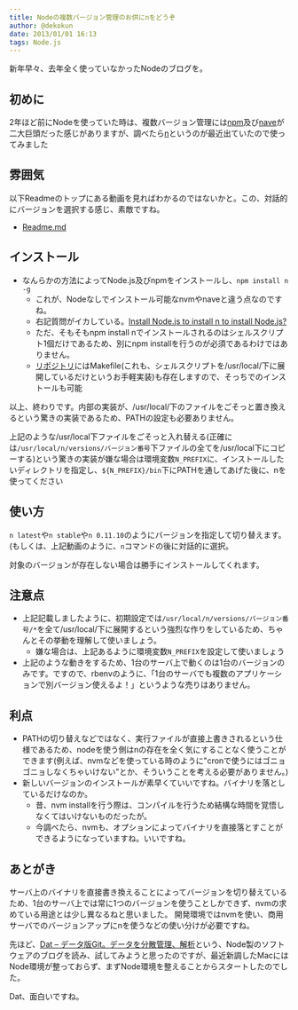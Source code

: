 ```yaml
---
title: Nodeの複数バージョン管理のお供にnをどうぞ
author: @dekokun
date: 2013/01/01 16:13
tags: Node.js
---
```


新年早々、去年全く使っていなかったNodeのブログを。

## 初めに

2年ほど前にNodeを使っていた時は、複数バージョン管理には[npm](https://github.com/creationix/nvm)及び[nave](https://github.com/isaacs/nave)が二大巨頭だった感じがありますが、調べたら[n](https://github.com/visionmedia/n)というのが最近出ていたので使ってみました

## 雰囲気

以下Readmeのトップにある動画を見ればわかるのではないかと。この、対話的にバージョンを選択する感じ、素敵ですね。

- [Readme.md](https://github.com/visionmedia/n/blob/master/Readme.md)

## インストール

- なんらかの方法によってNode.js及びnpmをインストールし、`npm install n -g`
    - これが、Nodeなしでインストール可能なnvmやnaveと違う点なのですね。
    - 右記質問がイカしている。[Install Node.js to install n to install Node.js?](http://stackoverflow.com/questions/19451851/install-node-js-to-install-n-to-install-node-js)
    - ただ、そもそもnpm install nでインストールされるのはシェルスクリプト1個だけであるため、別にnpm installを行うのが必須であるわけではありません。
    - [リポジトリ](https://github.com/visionmedia/n)にはMakefile(これも、シェルスクリプトを/usr/local/下に展開しているだけというお手軽実装)も存在しますので、そっちでのインストールも可能

以上、終わりです。内部の実装が、/usr/local/下のファイルをごそっと置き換えるという驚きの実装であるため、PATHの設定も必要ありません。

上記のような/usr/local下ファイルをごそっと入れ替える(正確には`/usr/local/n/versions/バージョン番号`下ファイルの全てを/usr/local下にコピーする)という驚きの実装が嫌な場合は環境変数`N_PREFIX`に、インストールしたいディレクトリを指定し、`${N_PREFIX}/bin`下にPATHを通してあげた後に、nを使ってください

## 使い方

`n latest`や`n stable`や`n 0.11.10`のようにバージョンを指定して切り替えます。(もしくは、上記動画のように、`n`コマンドの後に対話的に選択。

対象のバージョンが存在しない場合は勝手にインストールしてくれます。

## 注意点

- 上記記載しましたように、初期設定では`/usr/local/n/versions/バージョン番号/*`を全て/usr/local/下に展開するという強烈な作りをしているため、ちゃんとその挙動を理解して使いましょう。
    - 嫌な場合は、上記あるように環境変数`N_PREFIX`を設定して使いましょう
- 上記のような動きをするため、1台のサーバ上で動くのは1台のバージョンのみです。ですので、rbenvのように、「1台のサーバでも複数のアプリケーションで別バージョン使えるよ！」というような売りはありません。

## 利点

- PATHの切り替えなどではなく、実行ファイルが直接上書きされるという仕様であるため、nodeを使う側はnの存在を全く気にすることなく使うことができます(例えば、nvmなどを使っている時のように"cronで使うにはゴニョゴニョしなくちゃいけない"とか、そういうことを考える必要がありません。)
- 新しいバージョンのインストールが素早くていいですね。バイナリを落としているだけなのか。
    - 昔、nvm installを行う際は、コンパイルを行うため結構な時間を覚悟しなくてはいけないものだったが。
    - 今調べたら、nvmも、オプションによってバイナリを直接落とすことができるようになっていますね。いいですね。

## あとがき

サーバ上のバイナリを直接書き換えることによってバージョンを切り替えているため、1台のサーバ上では常に1つのバージョンを使うことしかできず、nvmの求めている用途とは少し異なるねと思いました。
開発環境ではnvmを使い、商用サーバでのバージョンアップにnを使うなどの使い分けが必要ですね。

先ほど、[Dat – データ版Git。データを分散管理、解析](http://www.moongift.jp/2014/01/dat-データ版git。データを分散管理、解析/)という、Node製のソフトウェアのブログを読み、試してみようと思ったのですが、最近新調したMacにはNode環境が整っておらず、まずNode環境を整えることからスタートしたのでした。

Dat、面白いですね。

